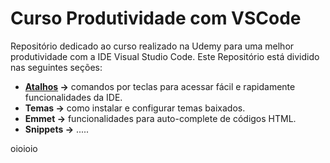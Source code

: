 # Curso Produtividade com VSCode 

Repositório dedicado ao curso realizado na Udemy para uma melhor produtividade com a IDE Visual Studio Code.
Este Repositório está dividido nas seguintes seções:

- **[Atalhos](https://github.com/leandrobeandrade/vscode/blob/master/atalhos/atalhos.md) ->** comandos por teclas para acessar fácil e rapidamente funcionalidades da IDE.
- **Temas ->** como instalar e configurar temas baixados.
- **Emmet ->** funcionalidades para auto-complete de códigos HTML.
- **Snippets ->** .....



oioioio
